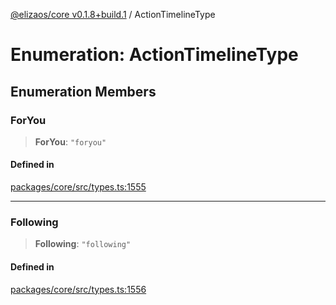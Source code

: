 [@elizaos/core v0.1.8+build.1](../index.md) / ActionTimelineType

# Enumeration: ActionTimelineType

## Enumeration Members

### ForYou

> **ForYou**: `"foryou"`

#### Defined in

[packages/core/src/types.ts:1555](https://github.com/JoeyKhd/eliza/blob/main/packages/core/src/types.ts#L1555)

***

### Following

> **Following**: `"following"`

#### Defined in

[packages/core/src/types.ts:1556](https://github.com/JoeyKhd/eliza/blob/main/packages/core/src/types.ts#L1556)
